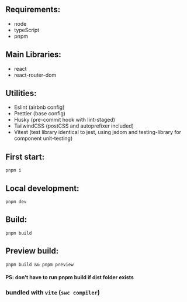 ## Requirements:

- node
- typeScript
- pnpm

## Main Libraries:

- react
- react-router-dom

## Utilities:

- Eslint (airbnb config)
- Prettier (base config)
- Husky (pre-commit hook with lint-staged)
- TailwindCSS (postCSS and autoprefixer included)
- Vitest (test library identical to jest, using jsdom and testing-library for component unit-testing)

## First start:
```
pnpm i
```

## Local development:
```
pnpm dev
```

## Build:
```
pnpm build
```

## Preview build:
```
pnpm build && pnpm preview 
```
#### PS: don't have to run pnpm build if dist folder exists

### bundled with `vite` (`swc compiler`)
